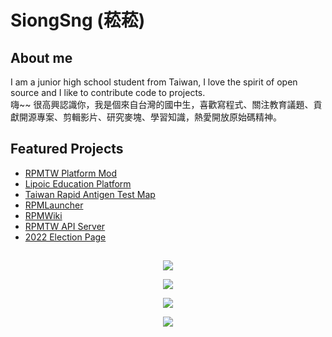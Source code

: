 # SiongSng (菘菘)
## About me
I am a junior high school student from Taiwan, I love the spirit of open source and I like to contribute code to projects.  
嗨~~ 很高興認識你，我是個來自台灣的國中生，喜歡寫程式、關注教育議題、貢獻開源專案、剪輯影片、研究麥塊、學習知識，熱愛開放原始碼精神。  

## Featured Projects
- [RPMTW Platform Mod](https://github.com/RPMTW/RPMTW-Platform-Mod)
- [Lipoic Education Platform](https://github.com/Lipoic)
- [Taiwan Rapid Antigen Test Map](https://github.com/SiongSng/Rapid-Antigen-Test-Taiwan-Map)
- [RPMLauncher](https://github.com/RPMTW/RPMLauncher)
- [RPMWiki](https://github.com/RPMTW/RPMTW-Wiki)
- [RPMTW API Server](https://github.com/RPMTW/RPMTW-Server)
- [2022 Election Page](https://github.com/SiongSng/2022-election)

## 
<p align="center">
  <a href="https://github.com/ryo-ma/github-profile-trophy">
    <img align="center" src="https://github-profile-trophy.vercel.app/?username=SiongSng&theme=radical&column=4" />
  </a>
</p>

<p align="center">
  <a href="https://github.com/anuraghazra/github-readme-stats">
    <img align="center" src="https://github-readme-stats.vercel.app/api?username=SiongSng&show_icons=true&role=OWNER,ORGANIZATION_MEMBER,COLLABORATOR&theme=radical" />
  </a>
</p>


<p align="center">
  <a href="https://github.com/anuraghazra/github-readme-stats">
    <img align="center" src="https://github-readme-stats-one-bice.vercel.app/api/top-langs/?username=SiongSng&langs_count=10&layout=compact&role=OWNER,ORGANIZATION_MEMBER,COLLABORATOR&theme=radical" />
  </a>
</p>

<a href="https://ko-fi.com/X8X376PDR">
  <p align="center"><img src="https://ko-fi.com/img/githubbutton_sm.svg" ></p>
</a>
